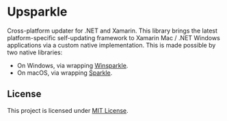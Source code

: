 # Upsparkle

Cross-platform updater for .NET and Xamarin. This library brings the latest platform-specific self-updating framework to Xamarin Mac / .NET Windows applications via a custom native implementation. This is made possible by two native libraries:

- On Windows, via wrapping [Winsparkle](https://winsparkle.org).
- On macOS, via wrapping [Sparkle](https://sparkle-project.org).

## License

This project is licensed under [MIT License](https://github.com/junian/upsparkle/blob/master/LICENSE).

